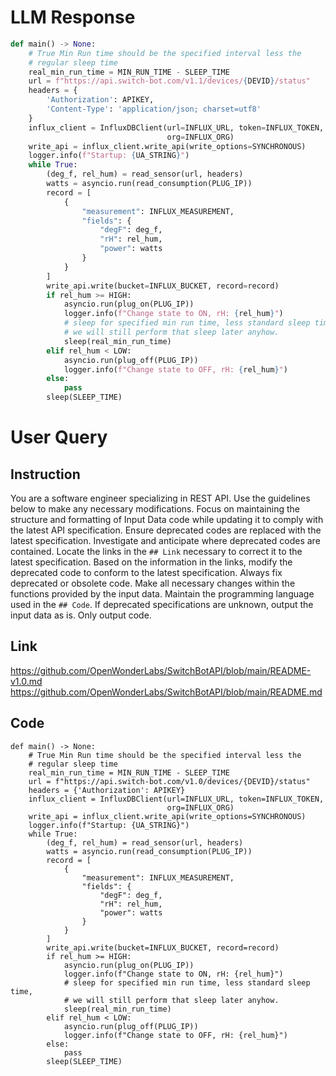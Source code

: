 # LLM Response
```python
def main() -> None:
    # True Min Run time should be the specified interval less the
    # regular sleep time
    real_min_run_time = MIN_RUN_TIME - SLEEP_TIME
    url = f"https://api.switch-bot.com/v1.1/devices/{DEVID}/status"
    headers = {
        'Authorization': APIKEY,
        'Content-Type': 'application/json; charset=utf8'
    }
    influx_client = InfluxDBClient(url=INFLUX_URL, token=INFLUX_TOKEN,
                                   org=INFLUX_ORG)
    write_api = influx_client.write_api(write_options=SYNCHRONOUS)
    logger.info(f"Startup: {UA_STRING}")
    while True:
        (deg_f, rel_hum) = read_sensor(url, headers)
        watts = asyncio.run(read_consumption(PLUG_IP))
        record = [
            {
                "measurement": INFLUX_MEASUREMENT,
                "fields": {
                    "degF": deg_f,
                    "rH": rel_hum,
                    "power": watts
                }
            }
        ]
        write_api.write(bucket=INFLUX_BUCKET, record=record)
        if rel_hum >= HIGH:
            asyncio.run(plug_on(PLUG_IP))
            logger.info(f"Change state to ON, rH: {rel_hum}")
            # sleep for specified min run time, less standard sleep time,
            # we will still perform that sleep later anyhow.
            sleep(real_min_run_time)
        elif rel_hum < LOW:
            asyncio.run(plug_off(PLUG_IP))
            logger.info(f"Change state to OFF, rH: {rel_hum}")
        else:
            pass
        sleep(SLEEP_TIME)
```

# User Query
## Instruction
You are a software engineer specializing in REST API.
Use the guidelines below to make any necessary modifications.
Focus on maintaining the structure and formatting of Input Data code while updating it to comply with the latest API specification.
Ensure deprecated codes are replaced with the latest specification.
Investigate and anticipate where deprecated codes are contained. Locate the links in the `## Link` necessary to correct it to the latest specification.
Based on the information in the links, modify the deprecated code to conform to the latest specification.
Always fix deprecated or obsolete code. Make all necessary changes within the functions provided by the input data.
Maintain the programming language used in the `## Code`.
If deprecated specifications are unknown, output the input data as is.
Only output code.

## Link
https://github.com/OpenWonderLabs/SwitchBotAPI/blob/main/README-v1.0.md
https://github.com/OpenWonderLabs/SwitchBotAPI/blob/main/README.md

## Code
```
def main() -> None:
    # True Min Run time should be the specified interval less the
    # regular sleep time
    real_min_run_time = MIN_RUN_TIME - SLEEP_TIME
    url = f"https://api.switch-bot.com/v1.0/devices/{DEVID}/status"
    headers = {'Authorization': APIKEY}
    influx_client = InfluxDBClient(url=INFLUX_URL, token=INFLUX_TOKEN,
                                   org=INFLUX_ORG)
    write_api = influx_client.write_api(write_options=SYNCHRONOUS)
    logger.info(f"Startup: {UA_STRING}")
    while True:
        (deg_f, rel_hum) = read_sensor(url, headers)
        watts = asyncio.run(read_consumption(PLUG_IP))
        record = [
            {
                "measurement": INFLUX_MEASUREMENT,
                "fields": {
                    "degF": deg_f,
                    "rH": rel_hum,
                    "power": watts
                }
            }
        ]
        write_api.write(bucket=INFLUX_BUCKET, record=record)
        if rel_hum >= HIGH:
            asyncio.run(plug_on(PLUG_IP))
            logger.info(f"Change state to ON, rH: {rel_hum}")
            # sleep for specified min run time, less standard sleep time,
            # we will still perform that sleep later anyhow.
            sleep(real_min_run_time)
        elif rel_hum < LOW:
            asyncio.run(plug_off(PLUG_IP))
            logger.info(f"Change state to OFF, rH: {rel_hum}")
        else:
            pass
        sleep(SLEEP_TIME)

```